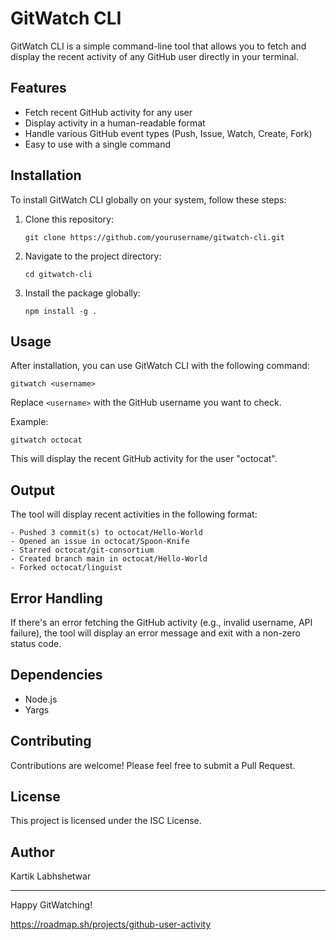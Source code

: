 # GitWatch CLI

GitWatch CLI is a simple command-line tool that allows you to fetch and display the recent activity of any GitHub user directly in your terminal.

## Features

- Fetch recent GitHub activity for any user
- Display activity in a human-readable format
- Handle various GitHub event types (Push, Issue, Watch, Create, Fork)
- Easy to use with a single command

## Installation

To install GitWatch CLI globally on your system, follow these steps:

1. Clone this repository:
   ```
   git clone https://github.com/yourusername/gitwatch-cli.git
   ```

2. Navigate to the project directory:
   ```
   cd gitwatch-cli
   ```

3. Install the package globally:
   ```
   npm install -g .
   ```

## Usage

After installation, you can use GitWatch CLI with the following command:

```
gitwatch <username>
```

Replace `<username>` with the GitHub username you want to check.

Example:
```
gitwatch octocat
```

This will display the recent GitHub activity for the user "octocat".

## Output

The tool will display recent activities in the following format:

```
- Pushed 3 commit(s) to octocat/Hello-World
- Opened an issue in octocat/Spoon-Knife
- Starred octocat/git-consortium
- Created branch main in octocat/Hello-World
- Forked octocat/linguist
```

## Error Handling

If there's an error fetching the GitHub activity (e.g., invalid username, API failure), the tool will display an error message and exit with a non-zero status code.

## Dependencies

- Node.js
- Yargs

## Contributing

Contributions are welcome! Please feel free to submit a Pull Request.

## License

This project is licensed under the ISC License.

## Author

Kartik Labhshetwar

---

Happy GitWatching!

https://roadmap.sh/projects/github-user-activity
